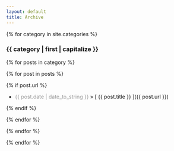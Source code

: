 ```yaml
---
layout: default
title: Archive
---
```


{% for category in site.categories %}

<div id="{{ category | first }}"> <h3> {{ category | first | capitalize }} </h3> </div>

{% for posts in category %}

{% for post in posts %}

{% if post.url %}

* <span style="color:#9a9a9a">{{ post.date | date_to_string }}</span> &raquo; [ {{ post.title }} ]({{ post.url }})

{% endif %}

{% endfor %}

{% endfor %}
  
{% endfor %}

